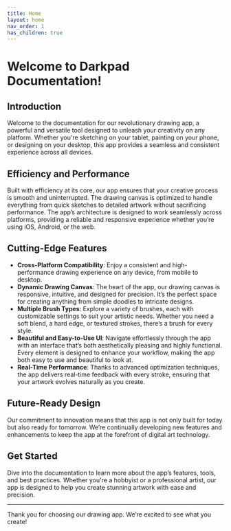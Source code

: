 ```yaml
---
title: Home
layout: home
nav_order: 1
has_children: true
---
```

# Welcome to Darkpad Documentation! 

## Introduction

Welcome to the documentation for our revolutionary drawing app, a powerful and versatile tool designed to unleash your creativity on any platform. Whether you're sketching on your tablet, painting on your phone, or designing on your desktop, this app provides a seamless and consistent experience across all devices.

## Efficiency and Performance

Built with efficiency at its core, our app ensures that your creative process is smooth and uninterrupted. The drawing canvas is optimized to handle everything from quick sketches to detailed artwork without sacrificing performance. The app’s architecture is designed to work seamlessly across platforms, providing a reliable and responsive experience whether you’re using iOS, Android, or the web.

## Cutting-Edge Features

- **Cross-Platform Compatibility**: Enjoy a consistent and high-performance drawing experience on any device, from mobile to desktop.
- **Dynamic Drawing Canvas**: The heart of the app, our drawing canvas is responsive, intuitive, and designed for precision. It’s the perfect space for creating anything from simple doodles to intricate designs.
- **Multiple Brush Types**: Explore a variety of brushes, each with customizable settings to suit your artistic needs. Whether you need a soft blend, a hard edge, or textured strokes, there’s a brush for every style.
- **Beautiful and Easy-to-Use UI**: Navigate effortlessly through the app with an interface that’s both aesthetically pleasing and highly functional. Every element is designed to enhance your workflow, making the app both easy to use and beautiful to look at.
- **Real-Time Performance**: Thanks to advanced optimization techniques, the app delivers real-time feedback with every stroke, ensuring that your artwork evolves naturally as you create.

## Future-Ready Design

Our commitment to innovation means that this app is not only built for today but also ready for tomorrow. We’re continually developing new features and enhancements to keep the app at the forefront of digital art technology.

## Get Started

Dive into the documentation to learn more about the app’s features, tools, and best practices. Whether you're a hobbyist or a professional artist, our app is designed to help you create stunning artwork with ease and precision.

---

Thank you for choosing our drawing app. We’re excited to see what you create!
